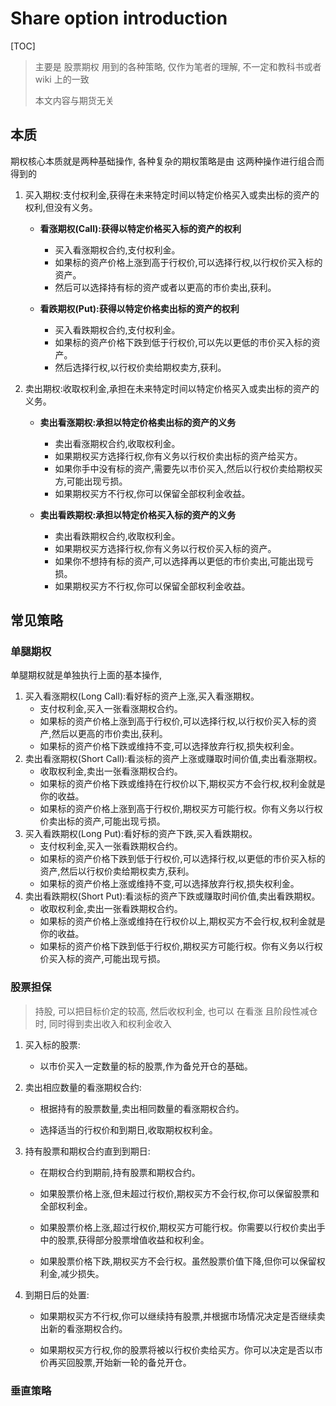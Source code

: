 # Share option introduction

[TOC]

> 主要是 股票期权 用到的各种策略, 仅作为笔者的理解, 不一定和教科书或者 wiki 上的一致 
>
> 本文内容与期货无关

## 本质

期权核心本质就是两种基础操作, 各种复杂的期权策略是由 这两种操作进行组合而得到的

1. 买入期权:支付权利金,获得在未来特定时间以特定价格买入或卖出标的资产的权利,但没有义务。

   - **看涨期权(Call):获得以特定价格买入标的资产的权利**
     - 买入看涨期权合约,支付权利金。
     - 如果标的资产价格上涨到高于行权价,可以选择行权,以行权价买入标的资产。
     - 然后可以选择持有标的资产或者以更高的市价卖出,获利。

   - **看跌期权(Put):获得以特定价格卖出标的资产的权利**
     - 买入看跌期权合约,支付权利金。
     - 如果标的资产价格下跌到低于行权价,可以先以更低的市价买入标的资产。
     - 然后选择行权,以行权价卖给期权卖方,获利。

2. 卖出期权:收取权利金,承担在未来特定时间以特定价格买入或卖出标的资产的义务。

   - **卖出看涨期权:承担以特定价格卖出标的资产的义务**
     - 卖出看涨期权合约,收取权利金。
     - 如果期权买方选择行权,你有义务以行权价卖出标的资产给买方。
     - 如果你手中没有标的资产,需要先以市价买入,然后以行权价卖给期权买方,可能出现亏损。
     - 如果期权买方不行权,你可以保留全部权利金收益。

   - **卖出看跌期权:承担以特定价格买入标的资产的义务**
     - 卖出看跌期权合约,收取权利金。
     - 如果期权买方选择行权,你有义务以行权价买入标的资产。
     - 如果你不想持有标的资产,可以选择再以更低的市价卖出,可能出现亏损。
     - 如果期权买方不行权,你可以保留全部权利金收益。

## 常见策略

### 单腿期权

单腿期权就是单独执行上面的基本操作, 

1. 买入看涨期权(Long Call):看好标的资产上涨,买入看涨期权。
   * 支付权利金,买入一张看涨期权合约。
   * 如果标的资产价格上涨到高于行权价,可以选择行权,以行权价买入标的资产,然后以更高的市价卖出,获利。
   * 如果标的资产价格下跌或维持不变,可以选择放弃行权,损失权利金。
2. 卖出看涨期权(Short Call):看淡标的资产上涨或赚取时间价值,卖出看涨期权。
   * 收取权利金,卖出一张看涨期权合约。
   * 如果标的资产价格下跌或维持在行权价以下,期权买方不会行权,权利金就是你的收益。
   * 如果标的资产价格上涨到高于行权价,期权买方可能行权。你有义务以行权价卖出标的资产,可能出现亏损。
3. 买入看跌期权(Long Put):看好标的资产下跌,买入看跌期权。
   * 支付权利金,买入一张看跌期权合约。
   * 如果标的资产价格下跌到低于行权价,可以选择行权,以更低的市价买入标的资产,然后以行权价卖给期权卖方,获利。
   * 如果标的资产价格上涨或维持不变,可以选择放弃行权,损失权利金。
4. 卖出看跌期权(Short Put):看淡标的资产下跌或赚取时间价值,卖出看跌期权。
   * 收取权利金,卖出一张看跌期权合约。
   * 如果标的资产价格上涨或维持在行权价以上,期权买方不会行权,权利金就是你的收益。
   * 如果标的资产价格下跌到低于行权价,期权买方可能行权。你有义务以行权价买入标的资产,可能出现亏损。

### 股票担保

> 持股, 可以把目标价定的较高, 然后收权利金,  也可以 在看涨 且阶段性减仓时, 同时得到卖出收入和权利金收入

1. 买入标的股票:

   - 以市价买入一定数量的标的股票,作为备兑开仓的基础。

2. 卖出相应数量的看涨期权合约:

   - 根据持有的股票数量,卖出相同数量的看涨期权合约。

   - 选择适当的行权价和到期日,收取期权权利金。

3. 持有股票和期权合约直到到期日:

   - 在期权合约到期前,持有股票和期权合约。

   - 如果股票价格上涨,但未超过行权价,期权买方不会行权,你可以保留股票和全部权利金。

   - 如果股票价格上涨,超过行权价,期权买方可能行权。你需要以行权价卖出手中的股票,获得部分股票增值收益和权利金。

   - 如果股票价格下跌,期权买方不会行权。虽然股票价值下降,但你可以保留权利金,减少损失。

4. 到期日后的处置:

   - 如果期权买方不行权,你可以继续持有股票,并根据市场情况决定是否继续卖出新的看涨期权合约。

   - 如果期权买方行权,你的股票将被以行权价卖给买方。你可以决定是否以市价再买回股票,开始新一轮的备兑开仓。

### 垂直策略

